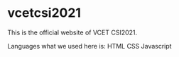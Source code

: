 # vcetcsi2021
This is the official website of VCET CSI2021.

Languages what we used here is:
HTML
CSS
Javascript


